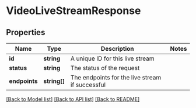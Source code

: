 # VideoLiveStreamResponse

## Properties
Name | Type | Description | Notes
------------ | ------------- | ------------- | -------------
**id** | **string** | A unique ID for this live stream | 
**status** | **string** | The status of the request | 
**endpoints** | **string[]** | The endpoints for the live stream if successful | 

[[Back to Model list]](../README.md#documentation-for-models) [[Back to API list]](../README.md#documentation-for-api-endpoints) [[Back to README]](../README.md)


